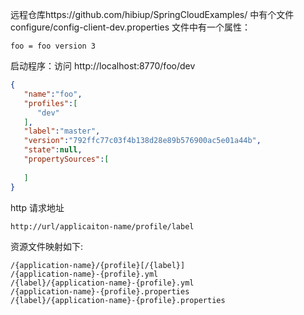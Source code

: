 远程仓库https://github.com/hibiup/SpringCloudExamples/ 中有个文件 configure/config-client-dev.properties 文件中有一个属性：

    foo = foo version 3

启动程序：访问 http://localhost:8770/foo/dev

```json
{
   "name":"foo",
   "profiles":[
      "dev"
   ],
   "label":"master",
   "version":"792ffc77c03f4b138d28e89b576900ac5e01a44b",
   "state":null,
   "propertySources":[
      
   ]
}
```

http 请求地址

    http://url/applicaiton-name/profile/label

资源文件映射如下:

    /{application-name}/{profile}[/{label}]
    /{application-name}-{profile}.yml
    /{label}/{application-name}-{profile}.yml
    /{application-name}-{profile}.properties
    /{label}/{application-name}-{profile}.properties
